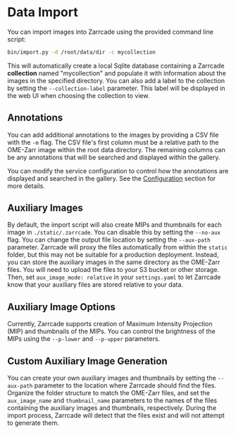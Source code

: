 # Data Import

You can import images into Zarrcade using the provided command line script:

```bash
bin/import.py -d /root/data/dir -c mycollection
```

This will automatically create a local Sqlite database containing a Zarrcade **collection** named "mycollection" and populate it with information about the images in the specified directory. You can also add a label to the collection by setting the `--collection-label` parameter. This label will be displayed in the web UI when choosing the collection to view.


## Annotations

You can add additional annotations to the images by providing a CSV file with the `-m` flag. The CSV file's first column must be a relative path to the OME-Zarr image within the root data directory. The remaining columns can be any annotations that will be searched and displayed within the gallery.

You can modify the service configuration to control how the annotations are displayed and searched in the gallery. See the [Configuration](./Configuration.md) section for more details.


## Auxiliary Images

By default, the import script will also create MIPs and thumbnails for each image in `./static/.zarrcade`. You can disable this by setting the `--no-aux` flag. You can change the output file location by setting the `--aux-path` parameter. Zarrcade will proxy the files automatically from within the `static` folder, but this may not be suitable for a production deployment. Instead, you can store the auxiliary images in the same directory as the OME-Zarr files. You will need to upload the files to your S3 bucket or other storage. Then, set `aux_image_mode: relative` in your `settings.yaml` to let Zarrcade know that your auxiliary files are stored relative to your data. 


## Auxiliary Image Options

Currently, Zarrcade supports creation of Maximum Intensity Projection (MIP) and thumbnails of the MIPs. You can control the brightness of the MIPs using the `--p-lower` and `--p-upper` parameters.


## Custom Auxiliary Image Generation

You can create your own auxiliary images and thumbnails by setting the `--aux-path` parameter to the location where Zarrcade should find the files. Organize the folder structure to match the OME-Zarr files, and set the `aux_image_name` and `thumbnail_name` parameters to the names of the files containing the auxiliary images and thumbnails, respectively. During the import process, Zarrcade will detect that the files exist and will not attempt to generate them.

